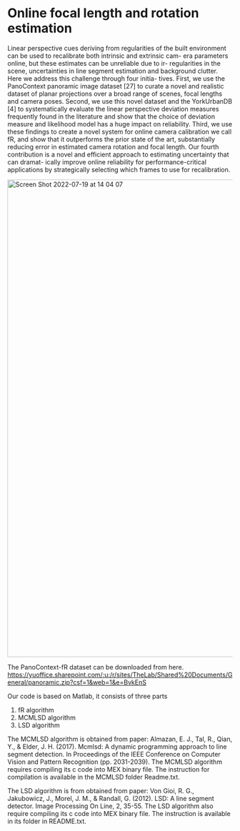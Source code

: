 # Online focal length and rotation estimation

Linear perspective cues deriving from regularities of the built environment can be used to recalibrate both intrinsic and extrinsic cam- era parameters online, but these estimates can be unreliable due to ir- regularities in the scene, uncertainties in line segment estimation and background clutter. Here we address this challenge through four initia- tives. First, we use the PanoContext panoramic image dataset [27] to curate a novel and realistic dataset of planar projections over a broad range of scenes, focal lengths and camera poses. Second, we use this novel dataset and the YorkUrbanDB [4] to systematically evaluate the linear perspective deviation measures frequently found in the literature and show that the choice of deviation measure and likelihood model has a huge impact on reliability. Third, we use these findings to create a novel system for online camera calibration we call fR, and show that it outperforms the prior state of the art, substantially reducing error in estimated camera rotation and focal length. Our fourth contribution is a novel and efficient approach to estimating uncertainty that can dramat- ically improve online reliability for performance-critical applications by strategically selecting which frames to use for recalibration.

<img width="1069" alt="Screen Shot 2022-07-19 at 14 04 07" src="https://user-images.githubusercontent.com/21068712/179676987-f041d34d-37b5-427d-835d-e01f9c66d1ba.png">

The PanoContext-fR dataset can be downloaded from here.
https://yuoffice.sharepoint.com/:u:/r/sites/TheLab/Shared%20Documents/General/panoramic.zip?csf=1&web=1&e=BvkEnS

Our code is based on Matlab, it consists of three parts
1. fR algorithm
2. MCMLSD algorithm
3. LSD algorithm

The MCMLSD algorithm is obtained from paper:
Almazan, E. J., Tal, R., Qian, Y., & Elder, J. H. (2017). Mcmlsd: A dynamic programming approach to line segment detection. In Proceedings of the IEEE Conference on Computer Vision and Pattern Recognition (pp. 2031-2039).
The MCMLSD algorithm requires compiling its c code into MEX binary file. The instruction for compilation is available in the MCMLSD folder Readme.txt.

The LSD algorithm is from obtained from paper:
Von Gioi, R. G., Jakubowicz, J., Morel, J. M., & Randall, G. (2012). LSD: A line segment detector. Image Processing On Line, 2, 35-55.
The LSD algorithm also require compiling its c code into MEX binary file. The instruction is available in its folder in README.txt.

